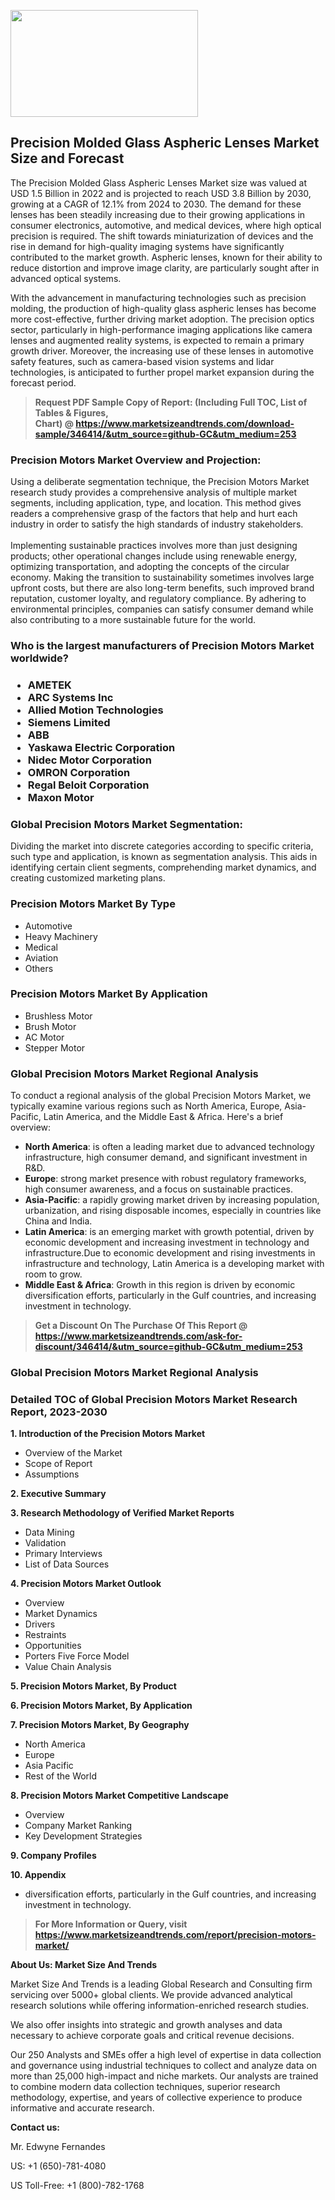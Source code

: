 <p><img class="alignnone size-medium wp-image-20088" src="https://ffe5etoiles.com/wp-content/uploads/2024/12/MST1-300x171.png" alt="" width="300" height="171" /></p><h2>Precision Molded Glass Aspheric Lenses Market Size and Forecast</h2><p>The Precision Molded Glass Aspheric Lenses Market size was valued at USD 1.5 Billion in 2022 and is projected to reach USD 3.8 Billion by 2030, growing at a CAGR of 12.1% from 2024 to 2030. The demand for these lenses has been steadily increasing due to their growing applications in consumer electronics, automotive, and medical devices, where high optical precision is required. The shift towards miniaturization of devices and the rise in demand for high-quality imaging systems have significantly contributed to the market growth. Aspheric lenses, known for their ability to reduce distortion and improve image clarity, are particularly sought after in advanced optical systems.</p><p>With the advancement in manufacturing technologies such as precision molding, the production of high-quality glass aspheric lenses has become more cost-effective, further driving market adoption. The precision optics sector, particularly in high-performance imaging applications like camera lenses and augmented reality systems, is expected to remain a primary growth driver. Moreover, the increasing use of these lenses in automotive safety features, such as camera-based vision systems and lidar technologies, is anticipated to further propel market expansion during the forecast period.</p></p><blockquote id="" class=""><strong>Request PDF Sample Copy of Report: (Including Full TOC, List of Tables &amp; Figures, Chart)&nbsp;@&nbsp;<strong><a href="https://www.marketsizeandtrends.com/download-sample/346414/&utm_source=github-GC&utm_medium=253" target="_blank">https://www.marketsizeandtrends.com/download-sample/346414/&utm_source=github-GC&utm_medium=253</a></strong></strong></blockquote><h3 id="" class="">Precision Motors Market&nbsp;Overview and Projection:</h3><p id="" class="">Using a deliberate segmentation technique, the Precision Motors Market research study provides a comprehensive analysis of multiple market segments, including application, type, and location. This method gives readers a comprehensive grasp of the factors that help and hurt each industry in order to satisfy the high standards of industry stakeholders. <br /> <br />Implementing sustainable practices involves more than just designing products; other operational changes include using renewable energy, optimizing transportation, and adopting the concepts of the circular economy. Making the transition to sustainability sometimes involves large upfront costs, but there are also long-term benefits, such improved brand reputation, customer loyalty, and regulatory compliance. By adhering to environmental principles, companies can satisfy consumer demand while also contributing to a more sustainable future for the world.</p><h3 id="" class="">Who is the largest manufacturers of&nbsp;Precision Motors Market worldwide?</h3><h3 class=""><p><ul><li>AMETEK </li><li> ARC Systems Inc </li><li> Allied Motion Technologies </li><li> Siemens Limited </li><li> ABB </li><li> Yaskawa Electric Corporation </li><li> Nidec Motor Corporation </li><li> OMRON Corporation </li><li> Regal Beloit Corporation </li><li> Maxon Motor</li></ul></p></h3><h3 id="" class="">Global&nbsp;Precision Motors Market Segmentation:</h3><p id="" class="">Dividing the market into discrete categories according to specific criteria, such type and application, is known as segmentation analysis. This aids in identifying certain client segments, comprehending market dynamics, and creating customized marketing plans.</p><h3 id="" class="">Precision Motors Market&nbsp;By Type</h3><p><p><ul><li>Automotive</li><li> Heavy Machinery</li><li> Medical</li><li> Aviation</li><li> Others</p></li></ul></p></p><h3 id="" class="">Precision Motors Market&nbsp;By Application</h3><p class=""><p><ul><li>Brushless Motor</li><li> Brush Motor</li><li> AC Motor</li><li> Stepper Motor</li></ul></p></p><h3 id="" class="">Global Precision Motors Market Regional Analysis</h3><p id="" class="">To conduct a regional analysis of the global Precision Motors Market, we typically examine various regions such as North America, Europe, Asia-Pacific, Latin America, and the Middle East &amp; Africa. Here's a brief overview:</p><ul><li><strong>North America</strong>: is often a leading market due to advanced technology infrastructure, high consumer demand, and significant investment in R&amp;D.</li><li><strong>Europe</strong>: strong market presence with robust regulatory frameworks, high consumer awareness, and a focus on sustainable practices.</li><li><strong>Asia-Pacific</strong>: a rapidly growing market driven by increasing population, urbanization, and rising disposable incomes, especially in countries like China and India.</li><li><strong>Latin America</strong>: is an emerging market with growth potential, driven by economic development and increasing investment in technology and infrastructure.Due to economic development and rising investments in infrastructure and technology, Latin America is a developing market with room to grow.</li><li><strong>Middle East &amp; Africa</strong>: Growth in this region is driven by economic diversification efforts, particularly in the Gulf countries, and increasing investment in technology.</li></ul><blockquote id="" class=""><strong>Get a Discount On The Purchase Of This Report @ <strong><a href="https://www.marketsizeandtrends.com/ask-for-discount/346414/&utm_source=github-GC&utm_medium=253" target="_blank">https://www.marketsizeandtrends.com/ask-for-discount/346414/&utm_source=github-GC&utm_medium=253</a></strong></strong></blockquote><h3 id="" class="">Global Precision Motors Market Regional Analysis</h3><h3 id="" class="">Detailed TOC of Global Precision Motors Market Research Report, 2023-2030</h3><p id="" class=""><strong>1. Introduction of the Precision Motors Market</strong></p><ul><li>Overview of the Market</li><li>Scope of Report</li><li>Assumptions</li></ul><p id="" class=""><strong>2. Executive Summary</strong></p><p id="" class=""><strong>3. Research Methodology of Verified Market Reports</strong></p><ul><li>Data Mining</li><li>Validation</li><li>Primary Interviews</li><li>List of Data Sources</li></ul><p id="" class=""><strong>4. Precision Motors Market Outlook</strong></p><ul><li>Overview</li><li>Market Dynamics</li><li>Drivers</li><li>Restraints</li><li>Opportunities</li><li>Porters Five Force Model</li><li>Value Chain Analysis</li></ul><p id="" class=""><strong>5. Precision Motors Market, By Product</strong></p><p id="" class=""><strong>6. Precision Motors Market, By Application</strong></p><p id="" class=""><strong>7. Precision Motors Market, By Geography</strong></p><ul><li>North America</li><li>Europe</li><li>Asia Pacific</li><li>Rest of the World</li></ul><p id="" class=""><strong>8. Precision Motors Market Competitive Landscape</strong></p><ul><li>Overview</li><li>Company Market Ranking</li><li>Key Development Strategies</li></ul><p id="" class=""><strong>9. Company Profiles</strong></p><p id="" class=""><strong>10. Appendix</strong></p><ul><li>diversification efforts, particularly in the Gulf countries, and increasing investment in technology.</li></ul><blockquote id="" class=""><strong>For More Information or Query, visit <strong><strong><a href="https://www.marketsizeandtrends.com/report/precision-motors-market/" target="_blank">https://www.marketsizeandtrends.com/report/precision-motors-market/</a></strong></strong></strong></blockquote><p id="" class=""><strong>About Us: Market Size And Trends</strong></p><p id="" class="">Market Size And Trends is a leading Global Research and Consulting firm servicing over 5000+ global clients. We provide advanced analytical research solutions while offering information-enriched research studies.</p><p id="" class="">We also offer insights into strategic and growth analyses and data necessary to achieve corporate goals and critical revenue decisions.</p><p id="" class="">Our 250 Analysts and SMEs offer a high level of expertise in data collection and governance using industrial techniques to collect and analyze data on more than 25,000 high-impact and niche markets. Our analysts are trained to combine modern data collection techniques, superior research methodology, expertise, and years of collective experience to produce informative and accurate research.</p><p id="" class=""><strong>Contact us:</strong></p><p id="" class="">Mr. Edwyne Fernandes</p><p id="" class="">US: +1 (650)-781-4080</p><p id="" class="">US Toll-Free: +1 (800)-782-1768</p>

